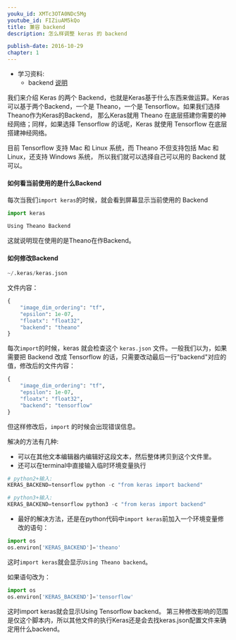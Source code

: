 ```yaml
---
youku_id: XMTc3OTA0NDc5Mg
youtube_id: FIZiuAM5kQo
title: 兼容 backend
description: 怎么样调整 keras 的 backend

publish-date: 2016-10-29
chapter: 1
---
```

* 学习资料:
  * backend [说明](https://github.com/MorvanZhou/tutorials/blob/master/kerasTUT/3-backend.py)

我们来介绍 Keras 的两个 Backend，也就是Keras基于什么东西来做运算。Keras 可以基于两个Backend，一个是 Theano，一个是 Tensorflow。如果我们选择Theano作为Keras的Backend，
那么Keras就用 Theano 在底层搭建你需要的神经网络；同样，如果选择 Tensorflow 的话呢，Keras 就使用 Tensorflow 在底层搭建神经网络。

目前 Tensorflow 支持 Mac 和 Linux 系统，而 Theano 不但支持包括 Mac 和 Linux，还支持 Windows 系统，
所以我们就可以选择自己可以用的 Backend 就可以。

#### 如何看当前使用的是什么Backend
每次当我们`import keras`的时候，就会看到屏幕显示当前使用的 Backend

```python
import keras
```

```python
Using Theano Backend
```
这就说明现在使用的是Theano在作Backend。

#### 如何修改Backend
```python
~/.keras/keras.json
```

文件内容：

```python
{
	"image_dim_ordering": "tf",
	"epsilon": 1e-07,
	"floatx": "float32",
	"backend": "theano"
}
```

每次`import`的时候，keras 就会检查这个 `keras.json` 文件。一般我们以为，如果需要把 Backend 改成 Tensorflow 的话，只需要改动最后一行"backend"对应的值，修改后的文件内容：

```python
{
	"image_dim_ordering": "tf",
	"epsilon": 1e-07,
	"floatx": "float32",
	"backend": "tensorflow"
}
```

但这样修改后，`import` 的时候会出现错误信息。

解决的方法有几种:

* 可以在其他文本编辑器内编辑好这段文本，然后整体拷贝到这个文件里。
* 还可以在terminal中直接输入临时环境变量执行

```python
# python2+输入:
KERAS_BACKEND=tensorflow python -c "from keras import backend"
```

```python
# python3+输入:
KERAS_BACKEND=tensorflow python3 -c "from keras import backend"
```

* 最好的解决方法，还是在python代码中`import keras`前加入一个环境变量修改的语句：

```python
import os
os.environ['KERAS_BACKEND']='theano'
```

这时`import keras`就会显示`Using Theano backend`。

如果语句改为：

```python
import os
os.environ['KERAS_BACKEND']='tensorflow'
```

这时import keras就会显示Using Tensorflow backend。
第三种修改影响的范围是仅这个脚本内，所以其他文件的执行Keras还是会去找keras.json配置文件来确定用什么backend。
